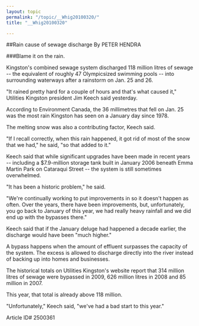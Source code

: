 ```yaml
---
layout: topic
permalink: "/topic/__Whig20100320/"
title: "__Whig20100320"

---
```


##Rain cause of sewage discharge
By PETER HENDRA

###Blame it on the rain.



Kingston's combined sewage system discharged 118 million litres of sewage -- the equivalent of roughly 47 Olympicsized swimming pools -- into surrounding waterways after a rainstorm on Jan. 25 and 26.

"It rained pretty hard for a couple of hours and that's what caused it," Utilities Kingston president Jim Keech said yesterday.

According to Environment Canada, the 36 millimetres that fell on Jan. 25 was the most rain Kingston has seen on a January day since 1978.

The melting snow was also a contributing factor, Keech said.

"If I recall correctly, when this rain happened, it got rid of most of the snow that we had," he said, "so that added to it."

Keech said that while significant upgrades have been made in recent years -- including a $7.9-million storage tank built in January 2006 beneath Emma Martin Park on Cataraqui Street -- the system is still sometimes overwhelmed.

"It has been a historic problem," he said.

"We're continually working to put improvements in so it doesn't happen as often. Over the years, there have been improvements, but, unfortunately, you go back to January of this year, we had really heavy rainfall and we did end up with the bypasses there."

Keech said that if the January deluge had happened a decade earlier, the discharge would have been "much higher."

A bypass happens when the amount of effluent surpasses the capacity of the system. The excess is allowed to discharge directly into the river instead of backing up into homes and businesses.

The historical totals on Utilities Kingston's website report that 314 million litres of sewage were bypassed in 2009, 626 million litres in 2008 and 85 million in 2007.

This year, that total is already above 118 million.

"Unfortunately," Keech said, "we've had a bad start to this year."



Article ID# 2500361
